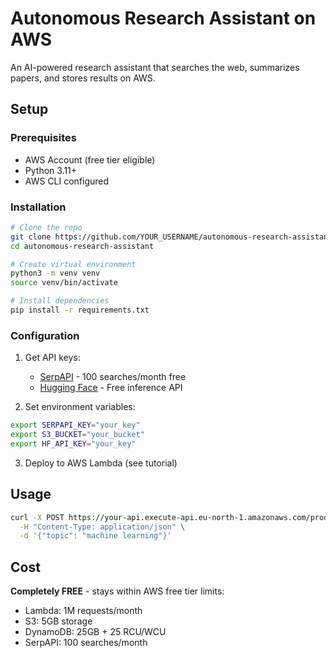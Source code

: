 # Autonomous Research Assistant on AWS

An AI-powered research assistant that searches the web, summarizes papers, and stores results on AWS.

## Setup

### Prerequisites
- AWS Account (free tier eligible)
- Python 3.11+
- AWS CLI configured

### Installation
```bash
# Clone the repo
git clone https://github.com/YOUR_USERNAME/autonomous-research-assistant.git
cd autonomous-research-assistant

# Create virtual environment
python3 -m venv venv
source venv/bin/activate

# Install dependencies
pip install -r requirements.txt
```

### Configuration

1. Get API keys:
   - [SerpAPI](https://serpapi.com/) - 100 searches/month free
   - [Hugging Face](https://huggingface.co/) - Free inference API

2. Set environment variables:
```bash
export SERPAPI_KEY="your_key"
export S3_BUCKET="your_bucket"
export HF_API_KEY="your_key"
```

3. Deploy to AWS Lambda (see tutorial)

## Usage
```bash
curl -X POST https://your-api.execute-api.eu-north-1.amazonaws.com/prod/research \
  -H "Content-Type: application/json" \
  -d '{"topic": "machine learning"}'
```

## Cost

**Completely FREE** - stays within AWS free tier limits:
- Lambda: 1M requests/month
- S3: 5GB storage
- DynamoDB: 25GB + 25 RCU/WCU
- SerpAPI: 100 searches/month
